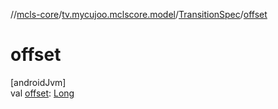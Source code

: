 //[mcls-core](../../../index.md)/[tv.mycujoo.mclscore.model](../index.md)/[TransitionSpec](index.md)/[offset](offset.md)

# offset

[androidJvm]\
val [offset](offset.md): [Long](https://kotlinlang.org/api/latest/jvm/stdlib/kotlin/-long/index.html)

